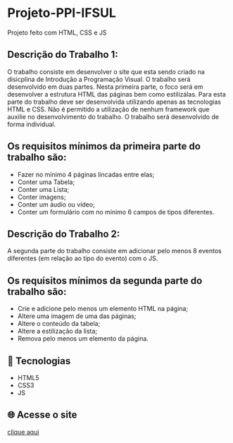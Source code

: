 # Projeto-PPI-IFSUL
Projeto feito com HTML, CSS e JS

## Descrição do Trabalho 1:
  O trabalho consiste em desenvolver o site que esta sendo criado na
disicplina de Introdução a Programação Visual. O trabalho será desenvolvido em duas partes.
Nesta primeira parte, o foco será em desenvolver a estrutura HTML das páginas bem como estilizálas. Para esta parte do trabalho deve ser desenvolvida utilizando apenas as tecnologias HTML e
CSS. Não é permitido a utilização de nenhum framework que auxilie no desenvolvimento do
trabalho. O trabalho será desenvolvido de forma individual.

## Os requisitos mínimos da primeira parte do trabalho são:
- Fazer no mínimo 4 páginas lincadas entre elas;
- Conter uma Tabela;
- Conter uma Lista;
- Conter imagens;
- Conter um áudio ou vídeo;
- Conter um formulário com no mínimo 6 campos de tipos diferentes.


## Descrição do Trabalho 2:
  A segunda parte do trabalho consiste em adicionar pelo menos 8 eventos
diferentes (em relação ao tipo do evento) com o JS.

## Os requisitos mínimos da segunda parte do trabalho são:
- Crie e adicione pelo menos um elemento HTML na página;
- Altere uma imagem de uma das páginas;
- Altere o conteúdo da tabela;
- Altere a estilização da lista;
- Remova pelo menos um elemento da página.


## 📄 Tecnologias
- HTML5
- CSS3
- JS

## 🌐 Acesse o site
[clique aqui](https://gustavod29.github.io/Projeto-PPI-IFSUL/)
